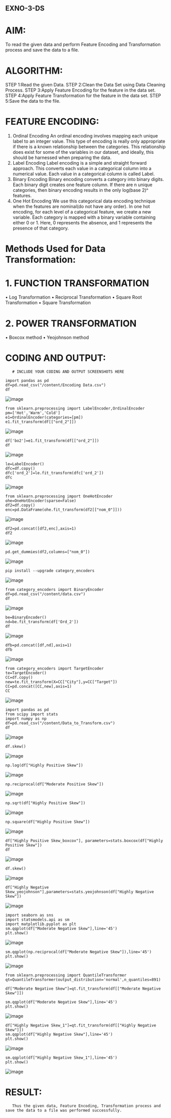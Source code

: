 ## EXNO-3-DS

# AIM:
To read the given data and perform Feature Encoding and Transformation process and save the data to a file.

# ALGORITHM:
STEP 1:Read the given Data.
STEP 2:Clean the Data Set using Data Cleaning Process.
STEP 3:Apply Feature Encoding for the feature in the data set.
STEP 4:Apply Feature Transformation for the feature in the data set.
STEP 5:Save the data to the file.

# FEATURE ENCODING:
1. Ordinal Encoding
An ordinal encoding involves mapping each unique label to an integer value. This type of encoding is really only appropriate if there is a known relationship between the categories. This relationship does exist for some of the variables in our dataset, and ideally, this should be harnessed when preparing the data.
2. Label Encoding
Label encoding is a simple and straight forward approach. This converts each value in a categorical column into a numerical value. Each value in a categorical column is called Label.
3. Binary Encoding
Binary encoding converts a category into binary digits. Each binary digit creates one feature column. If there are n unique categories, then binary encoding results in the only log(base 2)ⁿ features.
4. One Hot Encoding
We use this categorical data encoding technique when the features are nominal(do not have any order). In one hot encoding, for each level of a categorical feature, we create a new variable. Each category is mapped with a binary variable containing either 0 or 1. Here, 0 represents the absence, and 1 represents the presence of that category.

# Methods Used for Data Transformation:
  # 1. FUNCTION TRANSFORMATION
• Log Transformation
• Reciprocal Transformation
• Square Root Transformation
• Square Transformation
  # 2. POWER TRANSFORMATION
• Boxcox method
• Yeojohnson method

# CODING AND OUTPUT:
       # INCLUDE YOUR CODING AND OUTPUT SCREENSHOTS HERE
```
import pandas as pd
df=pd.read_csv("/content/Encoding Data.csv")
df
```
![image](https://github.com/svarsha220/EXNO-3-DS/assets/127709117/aae763cd-3117-4c8e-bf2c-c652a5541541)

```
from sklearn.preprocessing import LabelEncoder,OrdinalEncoder
pm=['Hot','Warm','Cold']
e1=OrdinalEncoder(categories=[pm])
e1.fit_transform(df[["ord_2"]])
```
![image](https://github.com/svarsha220/EXNO-3-DS/assets/127709117/b8e416e0-1631-4afc-a303-fba2a3a1febd)

```
df['bo2']=e1.fit_transform(df[["ord_2"]])
df
```
![image](https://github.com/svarsha220/EXNO-3-DS/assets/127709117/2cbc1dc1-5234-45a6-a925-840d7e0baee2)

```
le=LabelEncoder()
dfc=df.copy()
dfc['ord_2']=le.fit_transform(dfc['ord_2'])
dfc
```
![image](https://github.com/svarsha220/EXNO-3-DS/assets/127709117/12ce4365-d23e-4986-941c-b26b61a6bdd7)

```
from sklearn.preprocessing import OneHotEncoder
ohe=OneHotEncoder(sparse=False)
df2=df.copy()
enc=pd.DataFrame(ohe.fit_transform(df2[["nom_0"]]))
```
![image](https://github.com/svarsha220/EXNO-3-DS/assets/127709117/d6b8bdc9-91e6-41d6-b852-e7c343cc096a)

```
df2=pd.concat([df2,enc],axis=1)
df2
```
![image](https://github.com/svarsha220/EXNO-3-DS/assets/127709117/df24a068-454c-426e-b5c6-77eeb69e719b)

```
pd.get_dummies(df2,columns=["nom_0"])
```

![image](https://github.com/svarsha220/EXNO-3-DS/assets/127709117/54fdc26f-c5e7-4026-a48d-707aee14faab)

```
pip install --upgrade category_encoders
```
![image](https://github.com/svarsha220/EXNO-3-DS/assets/127709117/9deca6ac-1360-4800-93df-d673c5ccd415)

```
from category_encoders import BinaryEncoder
df=pd.read_csv("/content/data.csv")
df
```
![image](https://github.com/svarsha220/EXNO-3-DS/assets/127709117/4c46dc34-429c-489c-bf3a-ce2c62d0fe24)

```
be=BinaryEncoder()
nd=be.fit_transform(df['Ord_2'])
df
```
![image](https://github.com/svarsha220/EXNO-3-DS/assets/127709117/7e5f8d02-39f8-429b-a1a6-8223f63cd417)
```
dfb=pd.concat([df,nd],axis=1)
dfb
```
![image](https://github.com/svarsha220/EXNO-3-DS/assets/127709117/24b9257d-f1a0-4284-9cfe-bcebe6f13261)

```
from category_encoders import TargetEncoder
te=TargetEncoder()
CC=df.copy()
new=te.fit_transform(X=CC["City"],y=CC["Target"])
CC=pd.concat([CC,new],axis=1)
CC
```
![image](https://github.com/svarsha220/EXNO-3-DS/assets/127709117/a7944f5e-dac7-41e6-a061-f1326ce96f1c)

```
import pandas as pd
from scipy import stats
import numpy as np
df=pd.read_csv("/content/Data_to_Transform.csv")
df
```
![image](https://github.com/svarsha220/EXNO-3-DS/assets/127709117/29e2129f-10e1-448e-9741-1580cbf49b64)

```
df.skew()
```
![image](https://github.com/svarsha220/EXNO-3-DS/assets/127709117/bdc4afd2-b0f2-4306-b4c2-66b1b369c7f7)

```
np.log(df["Highly Positive Skew"])
```
![image](https://github.com/svarsha220/EXNO-3-DS/assets/127709117/b78a4f39-f466-46d9-a565-f0e8a8e1a891)

```
np.reciprocal(df["Moderate Positive Skew"])
```
![image](https://github.com/svarsha220/EXNO-3-DS/assets/127709117/2b4156b5-dca8-4763-b2d1-384242df4b23)

```
np.sqrt(df["Highly Positive Skew"])
```
![image](https://github.com/svarsha220/EXNO-3-DS/assets/127709117/f1d49252-4997-4dc3-b905-438a91af37a8)

```
np.square(df["Highly Positive Skew"])
```
![image](https://github.com/svarsha220/EXNO-3-DS/assets/127709117/01c8afd9-3287-4c58-977f-c43db1aba7ff)

```
df["Highly Positive Skew_boxcox"], parameters=stats.boxcox(df["Highly Positive Skew"])
df
```
![image](https://github.com/svarsha220/EXNO-3-DS/assets/127709117/1f345c86-c0f1-4a7c-99c7-9d7f7ee24ce8)

```
df.skew()
```
![image](https://github.com/svarsha220/EXNO-3-DS/assets/127709117/a1fcc12d-2f68-4951-b8ba-ce5a13544d23)

```
df["Highly Negative Skew_yeojohnson"],parameters=stats.yeojohnson(df["Highly Negative Skew"])
```
![image](https://github.com/svarsha220/EXNO-3-DS/assets/127709117/d84c61ec-dd51-45ae-a2d1-0b7272d8e630)

```
import seaborn as sns
import statsmodels.api as sm
import matplotlib.pyplot as plt
sm.qqplot(df["Moderate Negative Skew"],line='45')
plt.show()
```
![image](https://github.com/svarsha220/EXNO-3-DS/assets/127709117/09a83e2b-950f-463f-9e97-bea2426780be)

```
sm.qqplot(np.reciprocal(df["Moderate Negative Skew"]),line='45')
plt.show()
```
![image](https://github.com/svarsha220/EXNO-3-DS/assets/127709117/9f8a1915-eeba-4959-a64f-2e469c1a6894)

```
from sklearn.preprocessing import QuantileTransformer
qt=QuantileTransformer(output_distribution='normal',n_quantiles=891)

df["Moderate Negative Skew"]=qt.fit_transform(df[["Moderate Negative Skew"]])

sm.qqplot(df["Moderate Negative Skew"],line='45')
plt.show()
```
![image](https://github.com/svarsha220/EXNO-3-DS/assets/127709117/e3338bb1-b492-4cd5-b32b-02e2430bc9da)

```
df["Highly Negative Skew_1"]=qt.fit_transform(df[["Highly Negative Skew"]])
sm.qqplot(df["Highly Negative Skew"],line='45')
plt.show()
```
![image](https://github.com/svarsha220/EXNO-3-DS/assets/127709117/b732faef-2b5a-4265-a643-f86e382bbc04)

```
sm.qqplot(df["Highly Negative Skew_1"],line='45')
plt.show()
```
![image](https://github.com/svarsha220/EXNO-3-DS/assets/127709117/3f12d222-7685-4aa9-8288-c1717a69c014)


# RESULT:
       Thus the given data, Feature Encoding, Transformation process and save the data to a file was performed successfully.
       
